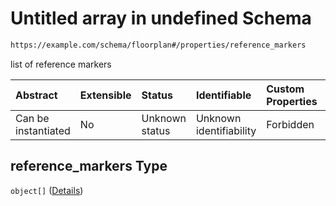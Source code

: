 # Untitled array in undefined Schema

```txt
https://example.com/schema/floorplan#/properties/reference_markers
```

list of reference markers

| Abstract            | Extensible | Status         | Identifiable            | Custom Properties | Additional Properties | Access Restrictions | Defined In                                                                                           |
| :------------------ | :--------- | :------------- | :---------------------- | :---------------- | :-------------------- | :------------------ | :--------------------------------------------------------------------------------------------------- |
| Can be instantiated | No         | Unknown status | Unknown identifiability | Forbidden         | Allowed               | none                | [openintent-floorplan.schema.json\*](../out/openintent-floorplan.schema.json "open original schema") |

## reference\_markers Type

`object[]` ([Details](openintent-floorplan-defs-reference_marker.md))
